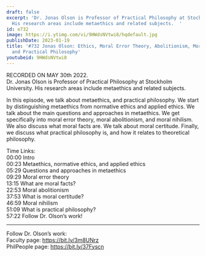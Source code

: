 ```yaml
---
draft: false
excerpt: 'Dr. Jonas Olson is Professor of Practical Philosophy at Stockholm University.
  His research areas include metaethics and related subjects.  '
id: e732
image: https://i.ytimg.com/vi/9HWdsNVtwi8/hqdefault.jpg
publishDate: 2023-01-19
title: '#732 Jonas Olson: Ethics, Moral Error Theory, Abolitionism, Moral Nihilism,
  and Practical Philosophy'
youtubeid: 9HWdsNVtwi8
---
```

RECORDED ON MAY 30th 2022.  
Dr. Jonas Olson is Professor of Practical Philosophy at Stockholm University. His research areas include metaethics and related subjects.  

In this episode, we talk about metaethics, and practical philosophy. We start by distinguishing metaethics from normative ethics and applied ethics. We talk about the main questions and approaches in metaethics. We get specifically into moral error theory, moral abolitionism, and moral nihilism. We also discuss what moral facts are. We talk about moral certitude. Finally, we discuss what practical philosophy is, and how it relates to theoretical philosophy.

Time Links:  
00:00 Intro  
00:23  Metaethics, normative ethics, and applied ethics  
05:29  Questions and approaches in metaethics  
09:29  Moral error theory  
13:15  What are moral facts?  
22:53  Moral abolitionism  
37:53  What is moral certitude?  
46:59  Moral nihilism  
51:09  What is practical philosophy?  
57:22  Follow Dr. Olson’s work!

---

Follow Dr. Olson’s work:  
Faculty page: https://bit.ly/3m8UNrz  
PhilPeople page: https://bit.ly/37Fyscn
